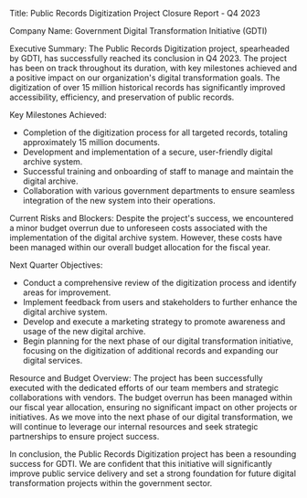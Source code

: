  Title: Public Records Digitization Project Closure Report - Q4 2023

Company Name: Government Digital Transformation Initiative (GDTI)

Executive Summary:
The Public Records Digitization project, spearheaded by GDTI, has successfully reached its conclusion in Q4 2023. The project has been on track throughout its duration, with key milestones achieved and a positive impact on our organization's digital transformation goals. The digitization of over 15 million historical records has significantly improved accessibility, efficiency, and preservation of public records.

Key Milestones Achieved:
- Completion of the digitization process for all targeted records, totaling approximately 15 million documents.
- Development and implementation of a secure, user-friendly digital archive system.
- Successful training and onboarding of staff to manage and maintain the digital archive.
- Collaboration with various government departments to ensure seamless integration of the new system into their operations.

Current Risks and Blockers:
Despite the project's success, we encountered a minor budget overrun due to unforeseen costs associated with the implementation of the digital archive system. However, these costs have been managed within our overall budget allocation for the fiscal year.

Next Quarter Objectives:
- Conduct a comprehensive review of the digitization process and identify areas for improvement.
- Implement feedback from users and stakeholders to further enhance the digital archive system.
- Develop and execute a marketing strategy to promote awareness and usage of the new digital archive.
- Begin planning for the next phase of our digital transformation initiative, focusing on the digitization of additional records and expanding our digital services.

Resource and Budget Overview:
The project has been successfully executed with the dedicated efforts of our team members and strategic collaborations with vendors. The budget overrun has been managed within our fiscal year allocation, ensuring no significant impact on other projects or initiatives. As we move into the next phase of our digital transformation, we will continue to leverage our internal resources and seek strategic partnerships to ensure project success.

In conclusion, the Public Records Digitization project has been a resounding success for GDTI. We are confident that this initiative will significantly improve public service delivery and set a strong foundation for future digital transformation projects within the government sector.